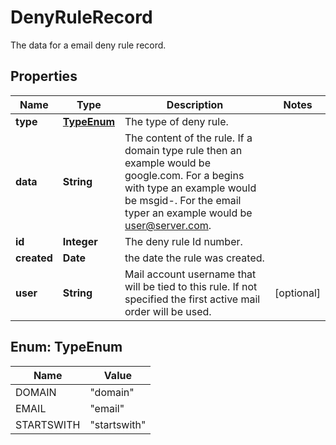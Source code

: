 

# DenyRuleRecord

The data for a email deny rule record.

## Properties

| Name | Type | Description | Notes |
|------------ | ------------- | ------------- | -------------|
|**type** | [**TypeEnum**](#TypeEnum) | The type of deny rule. |  |
|**data** | **String** | The content of the rule.  If a domain type rule then an example would be google.com. For a begins with type an example would be msgid-.  For the email typer an example would be user@server.com. |  |
|**id** | **Integer** | The deny rule Id number. |  |
|**created** | **Date** | the date the rule was created. |  |
|**user** | **String** | Mail account username that will be tied to this rule.  If not specified the first active mail order will be used. |  [optional] |



## Enum: TypeEnum

| Name | Value |
|---- | -----|
| DOMAIN | &quot;domain&quot; |
| EMAIL | &quot;email&quot; |
| STARTSWITH | &quot;startswith&quot; |




